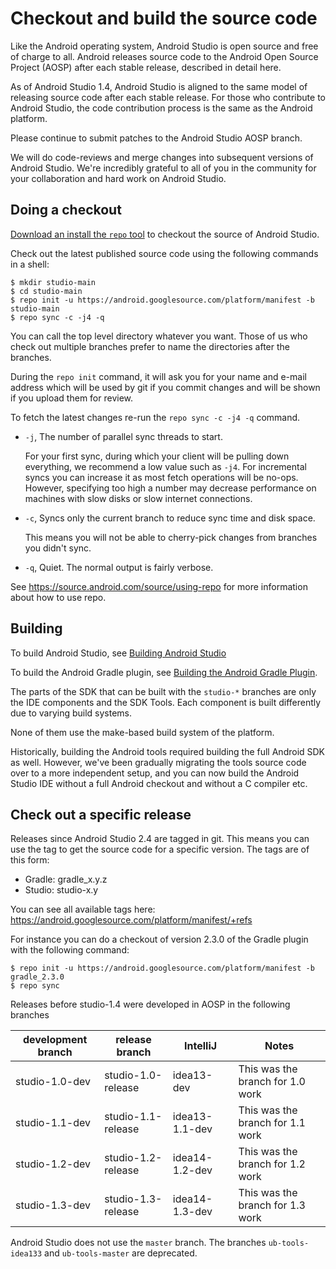 # Checkout and build the source code

Like the Android operating system, Android Studio is open source and free of charge to all.
Android releases source code to the Android Open Source Project (AOSP) after each stable release,
described in detail here.

As of Android Studio 1.4, Android Studio is aligned to the same model of releasing source code
after each stable release. For those who contribute to Android Studio,
the code contribution process is the same as the Android platform.

Please continue to submit patches to the Android Studio AOSP branch.

We will do code-reviews and merge changes into subsequent versions of Android Studio.
We're incredibly grateful to all of you in the community for your collaboration and hard work on
Android Studio.

## Doing a checkout

[Download an install the `repo` tool](https://source.android.com/source/downloading.html)
to checkout the source of Android Studio.

Check out the latest published source code using the following commands in a shell:
```
$ mkdir studio-main
$ cd studio-main
$ repo init -u https://android.googlesource.com/platform/manifest -b studio-main
$ repo sync -c -j4 -q
```
You can call the top level directory whatever you want.
Those of us who check out multiple branches prefer to name the directories after the branches.

During the `repo init` command, it will ask you for your name and e-mail address which
will be used by git if you commit changes and will be shown if you upload them for review.

To fetch the latest changes re-run the `repo sync -c -j4 -q` command.

* `-j`, The number of parallel sync threads to start.

    For your first sync, during which your client will be pulling down everything,
    we recommend a low value such as  `-j4`.
    For incremental syncs you can increase it as
    most fetch operations will be no-ops.
    However, specifying too high a number may decrease performance on machines with slow disks
    or slow internet connections.

* `-c`, Syncs only the current branch to reduce sync time and disk space.

   This means you will not be able to cherry-pick changes from branches you didn't sync.

* `-q`, Quiet.  The normal output is fairly verbose.


See https://source.android.com/source/using-repo for more information about how to use repo.

## Building

To build Android Studio, see [Building Android Studio](studio.md)

To build the Android Gradle plugin, see
[Building the Android Gradle Plugin](build-system/README.md).

The parts of the SDK that can be built with the `studio-*` branches are only the IDE components and
the SDK Tools.
Each component is built differently due to varying build systems.

None of them use the make-based build system of the platform.

Historically, building the Android tools required building the full Android SDK as well.
However, we've been gradually migrating the tools source code over to a more independent setup,
and you can now build the Android Studio IDE without a full Android checkout and without a C
compiler etc.

## Check out a specific release

Releases since Android Studio 2.4 are tagged in git. This means you can use the tag to get the source code for a
specific version. The tags are of this form:

 * Gradle: gradle_x.y.z
 * Studio: studio-x.y

You can see all available tags here: https://android.googlesource.com/platform/manifest/+refs

For instance you can do a checkout of version 2.3.0 of the Gradle plugin with the following command:
```
$ repo init -u https://android.googlesource.com/platform/manifest -b gradle_2.3.0
$ repo sync
```

Releases before studio-1.4 were developed in AOSP in the following branches

| development branch | release branch     | IntelliJ       | Notes                            |
|--------------------|--------------------|----------------|----------------------------------|
|studio-1.0-dev      | studio-1.0-release | idea13-dev     | This was the branch for 1.0 work |
|studio-1.1-dev      | studio-1.1-release | idea13-1.1-dev | This was the branch for 1.1 work |
|studio-1.2-dev      | studio-1.2-release | idea14-1.2-dev | This was the branch for 1.2 work |
|studio-1.3-dev      | studio-1.3-release | idea14-1.3-dev | This was the branch for 1.3 work |

Android Studio does not use the `master` branch.
The branches `ub-tools-idea133` and `ub-tools-master` are deprecated.
